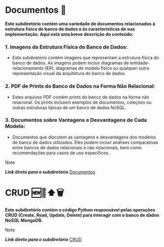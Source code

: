 # Documentos 📄
**Este subdiretório contém uma variedade de documentos relacionados à estrutura física do banco de dados e às características de sua implementação. Aqui está uma breve descrição do conteúdo:**

### 1. Imagens da Estrutura Física do Banco de Dados:
  - Este subdiretório contém imagens que representam a estrutura física do banco de dados. As imagens podem incluir diagramas de entidade-relacionamento (ER), diagramas de modelo físico ou qualquer outra representação visual da arquitetura do banco de dados.
### 2. PDF de Prints do Banco de Dados na Forma Não Relacional:
  - Estes arquivso PDF contém prints do banco de dados na forma não relacional. Os prints incluiem exemplos de documentos, coleções ou outras estruturas típicas de um banco de dados NoSQL.
### 3. Documentos sobre Vantagens e Desvantagens de Cada Modelo:
  - Documentos que discutem as vantagens e desvantagens dos modelos de banco de dados utilizados. Eles podem incluir análises comparativas entre bancos de dados relacionais e não relacionais, bem como recomendações para casos de uso específicos.</br>

>[!NOTE]
>**_Link direto para o subdiretório_** [Documentos](https://github.com/miguelcondesantos/NoSQL/tree/MongoDB/Documentos)

# CRUD 🆕📖⬆️🗑️
**Este subdiretório contém o código Python responsável pelas operações CRUD (Create, Read, Update, Delete) para interagir com o banco de dados NoSQL MongoDB.**</br>
>[!NOTE]
>**_Link direto para o subdiretório_** [CRUD](https://github.com/miguelcondesantos/NoSQL/tree/MongoDB/CRUD)
